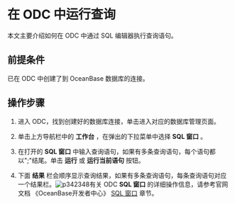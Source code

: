 在 ODC 中运行查询 
================================

本文主要介绍如何在 ODC 中通过 SQL 编辑器执行查询语句。

前提条件 
-------------------------

已在 ODC 中创建了到 OceanBase 数据库的连接。

操作步骤 
-------------------------

1. 进入 ODC，找到创建好的数据库连接，单击进入对应的数据库管理页面。

   

2. 单击上方导航栏中的 **工作台** ，在弹出的下拉菜单中选择 **SQL 窗口** 。

   

3. 在打开的 **SQL 窗口** 中输入查询语句，如果有多条查询语句，每个语句都以";"结尾。单击 **运行** 或 **运行当前语句** 按钮。

   

4. 下面 **结果** 栏会顺序显示查询结果，如果有多条查询语句，每条查询语句对应一个结果栏。![p342348](https://help-static-aliyun-doc.aliyuncs.com/assets/img/zh-CN/3418042561/p437107.png)有关 ODC **SQL 窗口** 的详细操作信息，请参考官网文档 《OceanBase开发者中心》 [SQL 窗口](t1933056.md#topic-1933056) 章节。

   



